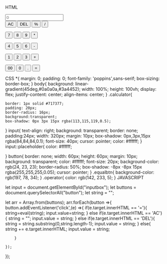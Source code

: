 HTML 
<!DOCTYPE html>
<html lang="en">
<head>
    <meta charset="UTF-8">
    <meta name="viewport" content="width=device-width, initial-scale=1.0">
    <title>calculator</title>
    <link rel="stylesheet" href="style.css">
    <link rel="preconnect" href="https://fonts.googleapis.com">
<link rel="preconnect" href="https://fonts.gstatic.com" crossorigin>
<link href="https://fonts.googleapis.com/css2?family=Manrope:wght@200..800&family=Poppins:ital,wght@0,100;0,200;0,300;0,400;0,500;0,600;0,700;0,800;0,900;1,100;1,200;1,300;1,400;1,500;1,600;1,700;1,800;1,900&display=swap" rel="stylesheet">
  
</head>
<body>
    <div class="calculator">
        <input type="text" placeholder="0" id="inputbox" readonly>
        <div>
            <form>
                <button class="operator" type="button">AC</button>
                <button class="operator" type="button">DEL</button>
                <button class="operator" type="button">%</button>
                <button class="operator" type="button">/</button>
            </form></div>
            <div>
            <form>
                <button type="button">7</button>
                <button type="button">8</button>
                <button type="button">9</button>
                <button class="operator"  type="button">*</button>
            </form>
            </div>
            <div>
            <form>
                <button  type="button">4</button>
                <button  type="button">5</button>
                <button  type="button">6</button>
                <button class="operator"  type="button">-</button>
            </form></div>
            <div>
            <form>
                <button  type="button">1</button>
                <button  type="button">2</button>
                <button  type="button">3</button>
                <button class="operator"  type="button">+</button>
            </form></div>
            <div>
            <form>
                <button  type="button">00</button>
                <button  type="button">0</button>
                <button  type="button">.</button>
                <button class="equalbtn"  type="button">=</button>
            </form></div>
        </div>
    </div>
    <script src="script.js" defer></script>
    
</body>
</html>

CSS
*{
    margin: 0;
    padding: 0;
    font-family: 'poppins',sans-serif;
    box-sizing: border-box;
}
body{
    background: linear-gradient(45deg,#0a0a0a,#3a4452);
    width: 100%;
    height: 100vh;
    display: flex;
    justify-content: center;
    align-items:  center;
}
.calculator{
    
    
    border: 1px solid #717377;
    padding: 20px;
    border-radius: 16px;
    background:transparent;
    box-shadow: 0px 3px 15px rgba(113,115,119,0.5);


}
input{
    text-align: right;
    background: transparent;
    border: none;
    padding:24px;
    width: 320px;
    margin: 10px;
    box-shadow: 0px,3px,15px rgba(84,84,84,0.1);
    font-size: 40px;
    cursor: pointer;
    color: #ffffff;
}
input::placeholder{
    color: #ffffff;

}
button{
    border: none;
    width: 60px;
    height: 60px;
    margin: 10px;
    background: transparent;
    color: #ffffff;
    font-size: 20px;
    background-color: rgb(24, 23, 23);
    border-radius: 50%;
    box-shadow: -8px -8px 15px rgba(255,255,255,0.05);
    cursor: pointer;
}
.equalbtn{
    background-color: rgb(197, 78, 34);
}
.operator{
    color: rgb(142, 233, 5);
}
JAVASCRIPT

let input = document.getElementById("inputbox");
let buttons = document.querySelectorAll("button");
let string = "";

let arr = Array.from(buttons);
arr.forEach(button =>{
    button.addEventListener('click',(e) =>{
        if(e.target.innerHTML == '='){
            string=eval(string);
            input.value=string;
        }
        else if(e.target.innerHTML == 'AC'){
            string = "";
            input.value = string;
        }
        else if(e.target.innerHTML == 'DEL'){
            string = string.substring(0,string.length-1);
            input.value = string;
        }
        else{
            string += e.target.innerHTML;
            input.value = string;

        }
        
    });
});

    




